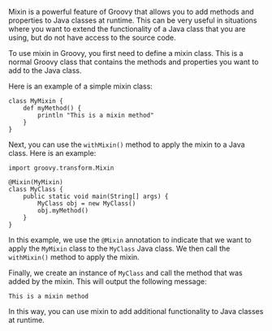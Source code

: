 Mixin is a powerful feature of Groovy that allows you to add methods and properties to Java classes at runtime. This can be very useful in situations where you want to extend the functionality of a Java class that you are using, but do not have access to the source code.

To use mixin in Groovy, you first need to define a mixin class. This is a normal Groovy class that contains the methods and properties you want to add to the Java class.

Here is an example of a simple mixin class:

```
class MyMixin {
    def myMethod() {
        println "This is a mixin method"
    }
}
```

Next, you can use the `withMixin()` method to apply the mixin to a Java class. Here is an example:

```
import groovy.transform.Mixin

@Mixin(MyMixin)
class MyClass {
    public static void main(String[] args) {
        MyClass obj = new MyClass()
        obj.myMethod()
    }
}
```

In this example, we use the `@Mixin` annotation to indicate that we want to apply the `MyMixin` class to the `MyClass` Java class. We then call the `withMixin()` method to apply the mixin.

Finally, we create an instance of `MyClass` and call the method that was added by the mixin. This will output the following message:

```
This is a mixin method
```

In this way, you can use mixin to add additional functionality to Java classes at runtime.
